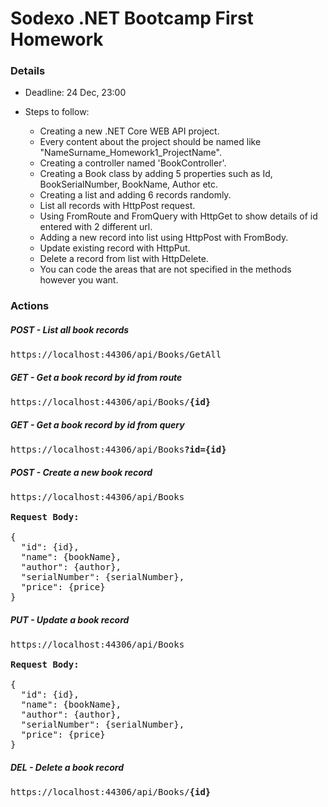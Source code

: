 # Sodexo .NET Bootcamp First Homework

### Details
- Deadline: 24 Dec, 23:00
- Steps to follow:
    
    - Creating a new .NET Core WEB API project.
    - Every content about the project should be named like "NameSurname_Homework1_ProjectName".
    - Creating a controller named 'BookController'.
    - Creating a Book class by adding 5 properties such as Id, BookSerialNumber, BookName, Author etc.
    - Creating a list and adding 6 records randomly.
    - List all records with HttpPost request.
    - Using FromRoute and FromQuery with HttpGet to show details of id entered with 2 different url.
    - Adding a new record into list using HttpPost with FromBody.
    - Update existing record with HttpPut.
    - Delete a record from list with HttpDelete.
    - You can code the areas that are not specified in the methods however you want.


### Actions

##### POST - List all book records

<pre>https://localhost:44306/api/Books/GetAll</pre>

##### GET - Get a book record by id from route

<pre>https://localhost:44306/api/Books/<strong>{id}</strong></pre>

##### GET - Get a book record by id from query

<pre>https://localhost:44306/api/Books<strong>?id={id}</strong></pre>

##### POST - Create a new book record

<pre>https://localhost:44306/api/Books

<b>Request Body:</b>

{
  "id": {id},
  "name": {bookName},
  "author": {author},
  "serialNumber": {serialNumber},
  "price": {price}
}
</pre>

##### PUT - Update a book record

<pre>https://localhost:44306/api/Books

<b>Request Body:</b>

{
  "id": {id},
  "name": {bookName},
  "author": {author},
  "serialNumber": {serialNumber},
  "price": {price}
}
</pre>

##### DEL - Delete a book record

<pre>https://localhost:44306/api/Books/<strong>{id}</strong></pre>
